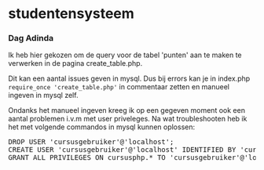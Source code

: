 # studentensysteem

<!DOCTYPE html>
<html lang="nl">
<head>
    <meta charset="UTF-8">
    <title>Troubleshoot Gids</title>
</head>
<body>
    <h3>Dag Adinda</h3>
    <p>Ik heb hier gekozen om de query voor de tabel 'punten' aan te maken te verwerken in de pagina create_table.php.</p>
    <p>Dit kan een aantal issues geven in mysql. Dus bij errors kan je in index.php <code>require_once 'create_table.php'</code> in commentaar zetten en manueel ingeven in mysql zelf.</p>
    <p>Ondanks het manueel ingeven kreeg ik op een gegeven moment ook een aantal problemen i.v.m met user priveleges. Na wat troubleshooten heb ik het met volgende commandos in mysql kunnen oplossen:</p>
    <pre>
DROP USER 'cursusgebruiker'@'localhost';
CREATE USER 'cursusgebruiker'@'localhost' IDENTIFIED BY 'cursuspwd';
GRANT ALL PRIVILEGES ON cursusphp.* TO 'cursusgebruiker'@'localhost';
    </pre>
